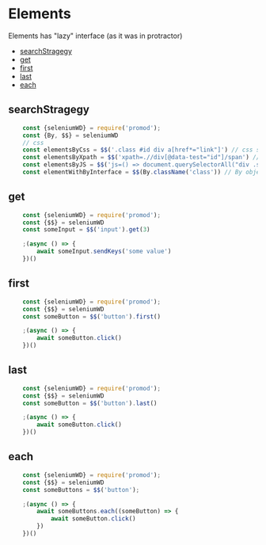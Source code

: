 # Elements
Elements has "lazy" interface (as it was in protractor)

- [searchStragegy](#searchstragegy)
- [get](#get)
- [first](#first)
- [last](#last)
- [each](#each)


## searchStragegy
```js
	const {seleniumWD} = require('promod');
	const {By, $$} = seleniumWD
	// css
	const elementsByCss = $$('.class #id div a[href*="link"]') // css selector
	const elementsByXpath = $$('xpath=.//div[@data-test="id"]/span') // xpath selector
	const elementsByJS = $$('js=() => document.querySelectorAll("div .span")') // js selector
	const elementWithByInterface = $$(By.className('class')) // By object interface
```

## get
```js
	const {seleniumWD} = require('promod');
	const {$$} = seleniumWD
	const someInput = $$('input').get(3)

	;(async () => {
		await someInput.sendKeys('some value')
	})()
```

## first
```js
	const {seleniumWD} = require('promod');
	const {$$} = seleniumWD
	const someButton = $$('button').first()

	;(async () => {
		await someButton.click()
	})()
```

## last
```js
	const {seleniumWD} = require('promod');
	const {$$} = seleniumWD
	const someButton = $$('button').last()

	;(async () => {
		await someButton.click()
	})()
```

## each
```js
	const {seleniumWD} = require('promod');
	const {$$} = seleniumWD
	const someButtons = $$('button');

	;(async () => {
		await someButtons.each((someButton) => {
			await someButton.click()
		})
	})()
```

